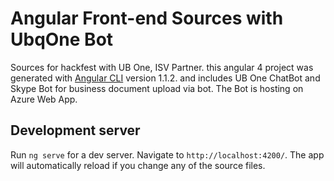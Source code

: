 # Angular Front-end Sources with UbqOne Bot

Sources for hackfest with UB One, ISV Partner.
this angular 4 project was generated with [Angular CLI](https://github.com/angular/angular-cli) version 1.1.2.
and includes UB One ChatBot and Skype Bot for business document upload via bot.
The Bot is hosting on Azure Web App.

## Development server

Run `ng serve` for a dev server. 
Navigate to `http://localhost:4200/`. 
The app will automatically reload if you change any of the source files.

